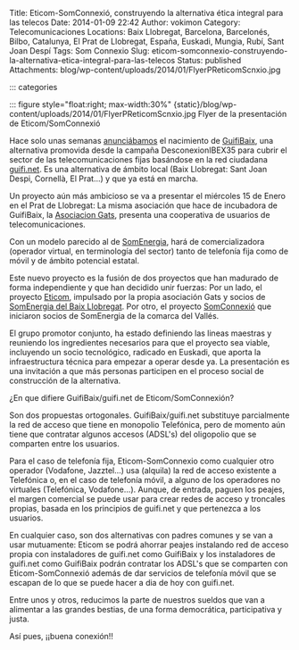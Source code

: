 Title: Eticom-SomConnexió, construyendo la alternativa ética integral para las telecos
Date: 2014-01-09 22:42
Author: vokimon
Category: Telecomunicaciones
Locations: Baix Llobregat, Barcelona, Barcelonés, Bilbo, Catalunya, El Prat de Llobregat, España, Euskadi, Mungia, Rubí, Sant Joan Despí
Tags: Som Connexio
Slug: eticom-somconnexio-construyendo-la-alternativa-etica-integral-para-las-telecos
Status: published
Attachments: blog/wp-content/uploads/2014/01/FlyerPReticomScnxio.jpg

::: categories

::: figure style="float:right; max-width:30%" {static}/blog/wp-content/uploads/2014/01/FlyerPReticomScnxio.jpg
	Flyer de la presentación de Eticom/SomConnexió

Hace solo unas semanas [anunciábamos](/blog/2013/10/11/nace-guifibaix-la-cooperativa-que-te-instala-guifi-net-en-el-baix-llobregat/)
el nacimiento de [GuifiBaix](http://guifibaix.coop),
una alternativa promovida desde la campaña DesconexionIBEX35 para cubrir el sector de las telecomunicaciones fijas basándose en la red ciudadana [guifi.net](http://guifi.net). Es una alternativa de ámbito local (Baix Llobregat: Sant Joan Despi, Cornellà, El Prat...) y que ya está en marcha.


Un proyecto aún más ambicioso se va a presentar el miércoles 15 de Enero en el Prat de Llobregat:
La misma asociación que hace de incubadora de GuifiBaix, la [Asociacion Gats](http://gats.cat),
presenta una cooperativa de usuarios de telecomunicaciones.
<!-- PELICAN_BEGIN_SUMMARY -->
Con un modelo parecido al de [SomEnergia](http://somenergia.coop),
hará de comercializadora (operador virtual, en terminología del sector)
tanto de telefonía fija como de móvil y de ámbito potencial estatal.
<!-- PELICAN_END_SUMMARY -->

Este nuevo proyecto es la fusión de dos proyectos que han madurado de forma independiente y que han decidido unir fuerzas: Por un lado, el proyecto [Eticom](http://www.proyectoeticom.com/es/), impulsado por la propia asociación Gats y socios de [SomEnergia del Baix Llobregat](https://www.facebook.com/SomEnergiaBaixLlobregat). Por otro, el proyecto [SomConnexió](http://somconnexio.org) que iniciaron socios de SomEnergia de la comarca del Vallés.

El grupo promotor conjunto, ha estado definiendo las lineas maestras y reuniendo los ingredientes necesarios para que el proyecto sea viable, incluyendo un socio tecnológico, radicado en Euskadi, que aporta la infraestructura técnica para empezar a operar desde ya. La presentación es una invitación a que más personas participen en el proceso social de construcción de la alternativa.

¿En que difiere GuifiBaix/guifi.net de Eticom/SomConnexión?

Son dos propuestas ortogonales. GuifiBaix/guifi.net substituye parcialmente la red de acceso que tiene en monopolio Telefónica, pero de momento aún tiene que contratar algunos accesos (ADSL's) del oligopolio que se comparten entre los usuarios.

Para el caso de telefonía fija, Eticom-SomConnexio como cualquier otro operador (Vodafone, Jazztel...) usa (alquila) la red de acceso existente a Telefónica o, en el caso de telefonía móvil, a alguno de los operadores no virtuales (Telefónica, Vodafone...). Aunque, de entrada, paguen los peajes, el margen comercial se puede usar para crear redes de acceso y troncales propias, basada en los principios de guifi.net y que pertenezca a los usuarios.

En cualquier caso, son dos alternativas con padres comunes y se van a usar mutuamente: Eticom se podrá ahorrar peajes instalando red de acceso propia con instaladores de guifi.net como GuifiBaix y los instaladores de guifi.net como GuifiBaix podrán contratar los ADSL's que se comparten con Eticom-SomConnexió además de dar servicios de telefonía móvil que se escapan de lo que se puede hacer a dia de hoy con guifi.net.

Entre unos y otros, reducimos la parte de nuestros sueldos que van a alimentar a las grandes bestias, de una forma democrática, participativa y justa.

Así pues, ¡¡buena conexión!!
